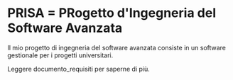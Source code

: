 # PRISA = PRogetto d'Ingegneria del Software Avanzata

Il mio progetto di ingegneria del software avanzata consiste
in un software gestionale per i progetti universitari.

Leggere documento_requisiti per saperne di più.